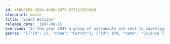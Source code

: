 ```yaml
---
id: 450b3858-369e-4b88-8d77-07f2129f199d
blueprint: movie
title: 'Event Horizon'
release_date: '1997-08-15'
overview: 'In the year 2047 a group of astronauts are sent to investigate and salvage the long lost starship "Event Horizon". The ship disappeared mysteriously 7 years before on its maiden voyage and with its return comes even more mystery as the crew of the "Lewis and Clark" discover the real truth behind its disappearance and something even more terrifying.'
genres: '[{"id": 27, "name": "Horror"}, {"id": 878, "name": "Science Fiction"}, {"id": 9648, "name": "Mystery"}]'
---
```


